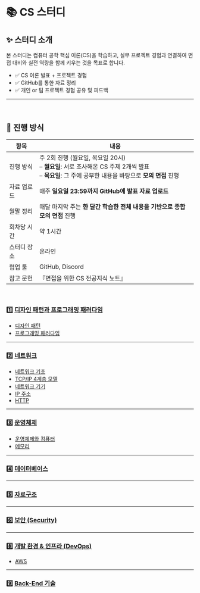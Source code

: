 # 📚 CS 스터디 

## ✨ 스터디 소개
본 스터디는 컴퓨터 공학 핵심 이론(CS)을 학습하고, 실무 프로젝트 경험과 연결하여 면접 대비와 실전 역량을 함께 키우는 것을 목표로 합니다.

- ✅ CS 이론 발표 + 프로젝트 경험
- ✅ GitHub를 통한 자료 정리
- ✅ 개인 or 팀 프로젝트 경험 공유 및 피드백
---
</br>

## 📆 진행 방식

| 항목 | 내용 |
|------|------|
| 진행 방식 | 주 2회 진행 (월요일, 목요일 20시) <br>– **월요일**: 서로 조사해온 CS 주제 2개씩 발표 <br>– **목요일**: 그 주에 공부한 내용을 바탕으로 **모의 면접** 진행 |
| 자료 업로드 | 매주 **일요일 23:59까지 GitHub에 발표 자료 업로드** |
| 월말 정리 | 매달 마지막 주는 **한 달간 학습한 전체 내용을 기반으로 종합 모의 면접** 진행 |
| 회차당 시간 | 약 1시간 |
| 스터디 장소 | 온라인 |
| 협업 툴 | GitHub, Discord |
| 참고 문헌 | 『면접을 위한 CS 전공지식 노트』 |

</br>

### 1️⃣ [디자인 패턴과 프로그래밍 패러다임](./1장_디자인%20패턴과%20프로그래밍%20패러다임/)
- [디자인 패턴](./1장_디자인%20패턴과%20프로그래밍%20패러다임/1.1_디자인%20패턴/)
- [프로그래밍 패러다임](./1장_디자인%20패턴과%20프로그래밍%20패러다임/1.2_프로그래밍%20패러다임/)

---

### 2️⃣ [네트워크](./2장_네트워크/)
- [네트워크 기초](./2장_네트워크/2.1_네트워크%20기초/)
- [TCP/IP 4계층 모델](./2장_네트워크/2.2_TCP_IP_4계층_모델/)
- [네트워크 기기](./2장_네트워크/2.3_네트워크_기기/)
- [IP 주소](./2장_네트워크/2.4_IP_주소/)
- [HTTP](./2장_네트워크/2.5_HTTP/)

---

### 3️⃣ [운영체제](./3장_운영체제/)
- [운영체제와 컴퓨터](./3장_운영체제/3.1_운영체제와%20컴퓨터/)
- [메모리](./3장_운영체제/3.2_메모리/)

---

### 4️⃣ [데이터베이스](./Database/README.md)

---

### 5️⃣ [자료구조](./DataStructures/README.md)

---

### 6️⃣ [보안 (Security)](./Security/README.md)

---

### 8️⃣ [개발 환경 & 인프라 (DevOps)](./개발%20환경%20&%20인프라/)
- [AWS](./개발%20환경%20&%20인프라/AWS/)


---

### 9️⃣ [Back-End 기술](./Backend/README.md)

